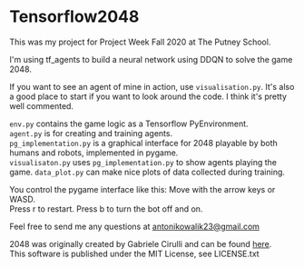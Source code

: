 # Tensorflow2048
 
This was my project for Project Week Fall 2020 at The Putney School.

I'm using tf_agents to build a neural network using DDQN to solve the game 2048.

If you want to see an agent of mine in action, use `visualisation.py`.
It's also a good place to start if you want to look around the code.
I think it's pretty well commented.

`env.py` contains the game logic as a Tensorflow PyEnvironment.\
`agent.py` is for creating and training agents.\
`pg_implementation.py` is a graphical interface for 2048 playable by both humans and robots, implemented in pygame.\
`visualisaton.py` uses `pg_implementation.py` to show agents playing the game.
`data_plot.py` can make nice plots of data collected during training.

You control the pygame interface like this:
Move with the arrow keys or WASD.\
Press r to restart.
Press b to turn the bot off and on.

Feel free to send me any questions at <antonikowalik23@gmail.com>

2048 was originally created by Gabriele Cirulli and can be found [here](https://play2048.co/).\
This software is published under the MIT License, see LICENSE.txt
